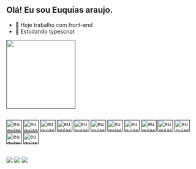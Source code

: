 ##  Olá! Eu sou Euquias araujo.


- 🔭 Hoje trabalho com front-end
- 🌱 Estudando typescript

<div>
   <a href=""https://www.euquiasdesenvolvedorfullstack.tech>
   <img  height="180em" src="https://github-readme-stats.vercel.app/api?username=euquias&show_icons=true&theme=merko"/>
</div>

##

<div style="display:inline-block"<br>
   <img aling="center" alt="euquias.js" height="30" width="40"                src="https://cdn.jsdelivr.net/gh/devicons/devicon/icons/javascript/javascript-original.svg">
   <img aling="center" alt="euquias.js" height="30" width="40" src="https://cdn.jsdelivr.net/gh/devicons/devicon/icons/nodejs/nodejs-original.svg">
   <img aling="center" alt="euquias.js" height="30" width="40" src="https://cdn.jsdelivr.net/gh/devicons/devicon/icons/php/php-original.svg">
   <img aling="center" alt="euquias.js" height="30" width="40" src="https://cdn.jsdelivr.net/gh/devicons/devicon/icons/postgresql/postgresql-plain-wordmark.svg">
   <img aling="center" alt="euquias.js" height="30" width="40" src="https://cdn.jsdelivr.net/gh/devicons/devicon/icons/react/react-original-wordmark.svg">
   <img aling="center" alt="euquias.js" height="30" width="40" src="https://cdn.jsdelivr.net/gh/devicons/devicon/icons/sass/sass-original.svg">
   <img aling="center" alt="euquias.js" height="30" width="40" src="https://cdn.jsdelivr.net/gh/devicons/devicon/icons/typescript/typescript-original.svg">
   <img aling="center" alt="euquias.js" height="30" width="40" src="https://cdn.jsdelivr.net/gh/devicons/devicon/icons/vuejs/vuejs-original.svg">
   <img aling="center" alt="euquias.js" height="30" width="40" src="https://cdn.jsdelivr.net/gh/devicons/devicon/icons/heroku/heroku-original-wordmark.svg">
   <img aling="center" alt="euquias.js" height="30" width="40" src="https://cdn.jsdelivr.net/gh/devicons/devicon/icons/angularjs/angularjs-original.svg">
   <img aling="center" alt="euquias.js" height="30" width="40" src="https://cdn.jsdelivr.net/gh/devicons/devicon/icons/bootstrap/bootstrap-original-wordmark.svg">
   <img aling="center" alt="euquias.js" height="30" width="40" src="https://cdn.jsdelivr.net/gh/devicons/devicon/icons/css3/css3-original.svg">
   <img aling="center" alt="euquias.js" height="30" width="40" src="https://cdn.jsdelivr.net/gh/devicons/devicon/icons/html5/html5-original.svg">
</div>

##

<div>
<a href="https://br.linkedin.com/in/euquias-araujo-326271219"><img src="https://img.shields.io/badge/LinkedIn-0077B5?style=for-the-badge&logo=linkedin&logoColor=white"></a>
<a href=""><img src="https://img.shields.io/badge/Gmail-D14836?style=for-the-badge&logo=gmail&logoColor=white"></a>
<a href=""><img src="https://img.shields.io/badge/WhatsApp-25D366?style=for-the-badge&logo=whatsapp&logoColor=white"></a>
</div>
